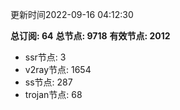 更新时间2022-09-16 04:12:30

**总订阅: 64**
**总节点: 9718**
**有效节点: 2012**
- ssr节点: 3
- v2ray节点: 1654
- ss节点: 287
- trojan节点: 68
